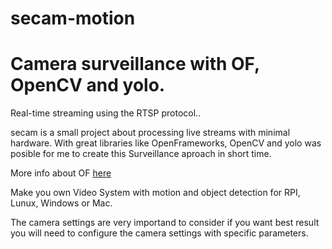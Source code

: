 # secam-motion


# Camera surveillance with OF, OpenCV and yolo.

Real-time streaming using the RTSP protocol..

secam is a small project about processing live streams with minimal hardware.
With great libraries like OpenFrameworks, OpenCV and yolo was posible for me to
create this Surveillance aproach in short time.

More info about OF [here](https://openframeworks.cc/)


Make you own Video System with motion and object detection for
RPI, Lunux, Windows or Mac.


The camera settings are very importand to consider if you want best result you will need to
configure the camera settings with specific parameters.





